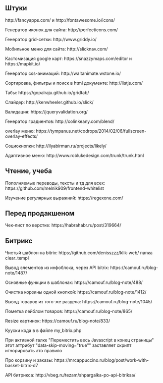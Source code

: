 <h2>Штуки</h2>
<p>http://fancyapps.com/ и http://fontawesome.io/icons/</p>
<p>Генератор иконок для сайта: http://perfecticons.com/ </p>
<p>Генератор grid-сетки: http://www.griddy.io/</p>
<p>Мобильное меню для сайта: http://slicknav.com/</p>
<p>Кастомизация google карт: https://snazzymaps.com/editor и https://mapkit.io/</p>
<p>Генератор css-анимаций: http://waitanimate.wstone.io/</p>
<p>Сортировка, фильтры и поиск в html документе: http://listjs.com/</p>
<p>Табы: https://gopalraju.github.io/gridtab/</p>
<p>Слайдер: http://kenwheeler.github.io/slick/</p>
<p>Валидация: https://jqueryvalidation.org/</p>
<p>Генератор градиентов: http://colinkeany.com/blend/</p>
<p>overlay меню: https://tympanus.net/codrops/2014/02/06/fullscreen-overlay-effects/</p>
<p>Социокнопки: http://ilyabirman.ru/projects/likely/</p>
<p>Адаптивное меню: http://www.roblukedesign.com/trunk/trunk.html</p>
<p></p>
<p></p>
<p></p>

<h2>Чтение, учеба</h2>
<p>Пополняемые переводы, тексты и тд для всех: https://github.com/melnik909/frontend-whitelist</p>
<p>Изучение регулярных выражний: https://regexone.com/</p>

<h2>Перед продакшеном</h2>
<p>Чек-лист по верстке: https://habrahabr.ru/post/319664/</p>

<h2>Битрикс</h2>
<p>Чистый шаблон на bitrix: https://github.com/denisszzz/klik-web/ папка clear_templ</p>
<p>Вывод элементов из инфоблока, через API bitrix: https://camouf.ru/blog-note/1487/</p>
<p>Основные функции в шаблонах: https://camouf.ru/blog-note/488/</p>
<p>Очистка корзины одной кнопкой: https://camouf.ru/blog-note/1412/</p>
<p>Вывод товаров из того-же раздела: https://camouf.ru/blog-note/1045/</p>
<p>Пометка лейблом товаров: https://camouf.ru/blog-note/865/</p>
<p>Resize картинок: https://camouf.ru/blog-note/833/</p>
<p>Кууски кода в в файле my_bitrix.php</p>
<p>При активной галке "Переместить весь Javascript в конец страницы" этот аттрибут "data-skip-moving="true"" заставляет скрипт игнорировать это правило</p>
<p>Про корзину и заказы: https://mrcappuccino.ru/blog/post/work-with-basket-bitrix-d7</p>
<p>API битрикса: http://vbeg.ru/tezam/shpargalka-po-api-bitriksa/</p>
